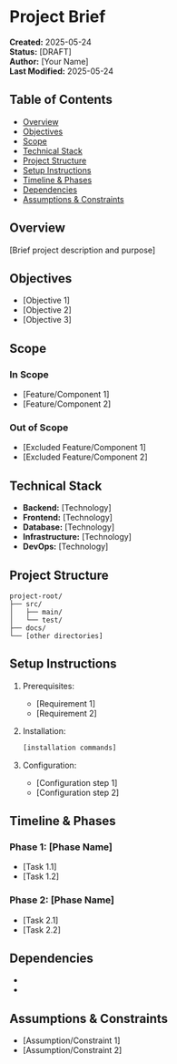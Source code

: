 # Project Brief

**Created:** 2025-05-24  
**Status:** [DRAFT]  
**Author:** [Your Name]  
**Last Modified:** 2025-05-24

## Table of Contents
- [Overview](#overview)
- [Objectives](#objectives)
- [Scope](#scope)
- [Technical Stack](#technical-stack)
- [Project Structure](#project-structure)
- [Setup Instructions](#setup-instructions)
- [Timeline & Phases](#timeline--phases)
- [Dependencies](#dependencies)
- [Assumptions & Constraints](#assumptions--constraints)

## Overview
[Brief project description and purpose]

## Objectives
- [Objective 1]
- [Objective 2]
- [Objective 3]

## Scope
### In Scope
- [Feature/Component 1]
- [Feature/Component 2]

### Out of Scope
- [Excluded Feature/Component 1]
- [Excluded Feature/Component 2]

## Technical Stack
- **Backend:** [Technology]
- **Frontend:** [Technology]
- **Database:** [Technology]
- **Infrastructure:** [Technology]
- **DevOps:** [Technology]

## Project Structure
```
project-root/
├── src/
│   ├── main/
│   └── test/
├── docs/
└── [other directories]
```

## Setup Instructions
1. Prerequisites:
   - [Requirement 1]
   - [Requirement 2]

2. Installation:
   ```bash
   [installation commands]
   ```

3. Configuration:
   - [Configuration step 1]
   - [Configuration step 2]

## Timeline & Phases
### Phase 1: [Phase Name]
- [Task 1.1]
- [Task 1.2]

### Phase 2: [Phase Name]
- [Task 2.1]
- [Task 2.2]

## Dependencies
- [Dependency 1]: [Version/Purpose]
- [Dependency 2]: [Version/Purpose]

## Assumptions & Constraints
- [Assumption/Constraint 1]
- [Assumption/Constraint 2]
